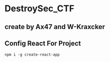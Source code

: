 ﻿# DestroySec_CTF
## create by Ax47 and W-Kraxcker



## Config React For Project
```
npm i -g create-react-app
```
